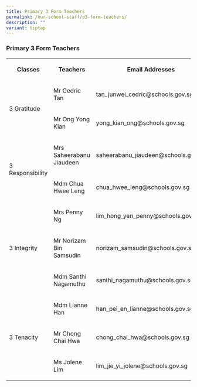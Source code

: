 ```yaml
---
title: Primary 3 Form Teachers
permalink: /our-school-staff/p3-form-teachers/
description: ""
variant: tiptap
---
```

<h3>Primary 3 Form Teachers</h3><table><tbody><tr><th rowspan="1" colspan="1"><p>Classes</p></th><th rowspan="1" colspan="1"><p>Teachers</p></th><th rowspan="1" colspan="1"><p>Email Addresses</p></th></tr><tr><td rowspan="2" colspan="1"><p>3 Gratitude</p></td><td rowspan="1" colspan="1"><p>Mr Cedric Tan</p></td><td rowspan="1" colspan="1"><p>tan_junwei_cedric@schools.gov.sg</p></td></tr><tr><td rowspan="1" colspan="1"><p>Mr Ong Yong Kian</p></td><td rowspan="1" colspan="1"><p>yong_kian_ong@schools.gov.sg</p></td></tr><tr><td rowspan="2" colspan="1"><p>3 Responsibility</p></td><td rowspan="1" colspan="1"><p>Mrs Saheerabanu Jiaudeen</p></td><td rowspan="1" colspan="1"><p>saheerabanu_jiaudeen@schools.gov.sg</p></td></tr><tr><td rowspan="1" colspan="1"><p>Mdm Chua Hwee Leng</p></td><td rowspan="1" colspan="1"><p>chua_hwee_leng@schools.gov.sg</p></td></tr><tr><td rowspan="3" colspan="1"><p>3 Integrity</p></td><td rowspan="1" colspan="1"><p>Mrs Penny Ng</p></td><td rowspan="1" colspan="1"><p>lim_hong_yen_penny@schools.gov.sg</p></td></tr><tr><td rowspan="1" colspan="1"><p>Mr Norizam Bin Samsudin</p></td><td rowspan="1" colspan="1"><p>norizam_samsudin@schools.gov.sg</p></td></tr><tr><td rowspan="1" colspan="1"><p>Mdm Santhi Nagamuthu</p></td><td rowspan="1" colspan="1"><p>santhi_nagamuthu@schools.gov.sg</p></td></tr><tr><td rowspan="3" colspan="1"><p>3 Tenacity</p></td><td rowspan="1" colspan="1"><p>Mdm Lianne Han</p></td><td rowspan="1" colspan="1"><p>han_pei_en_lianne@schools.gov.sg</p></td></tr><tr><td rowspan="1" colspan="1"><p>Mr Chong Chai Hwa</p></td><td rowspan="1" colspan="1"><p>chong_chai_hwa@schools.gov.sg</p></td></tr><tr><td rowspan="1" colspan="1"><p>Ms Jolene Lim</p></td><td rowspan="1" colspan="1"><p>lim_jie_yi_jolene@schools.gov.sg</p></td></tr></tbody></table><p></p>